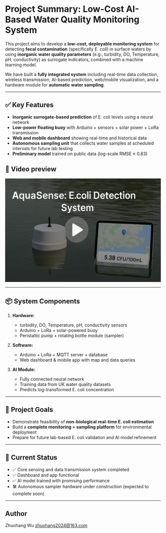 # Project Summary: Low-Cost AI-Based Water Quality Monitoring System

This project aims to develop a **low-cost, deployable monitoring system** for detecting **fecal contamination** (specifically *E. coli*) in surface waters by using **inorganic water quality parameters** (e.g., turbidity, DO, Temperature, pH, conductivity) as surrogate indicators, combined with a machine learning model.

We have built a **fully integrated system** including real-time data collection, wireless transmission, AI-based prediction, web/mobile visualization, and a hardware module for **automatic water sampling**.

---

## ✅ Key Features

- **Inorganic surrogate-based prediction** of E. coli levels using a neural network  
- **Low-power floating buoy** with Arduino + sensors + solar power + LoRa transmission  
- **Web and mobile dashboard** showing real-time and historical data  
- **Autonomous sampling unit** that collects water samples at scheduled intervals for future lab testing  
- **Preliminary model** trained on public data (log-scale RMSE ≈ 0.83)


## 🎥 Video preview

[![Press Here~](./Reports/AquaSense.png)](./Reports/AquaSense.mp4)


---

## 📦 System Components

1. **Hardware:**  
   - turbidity, DO, Temperature, pH, conductivity sensors  
   - Arduino + LoRa + solar-powered buoy  
   - Peristaltic pump + rotating bottle module (sampler)

2. **Software:**  
   - Arduino + LoRa + MQTT server + database  
   - Web dashboard & mobile app with map and data queries

3. **AI Module:**  
   - Fully connected neural network  
   - Training data from UK water quality datasets  
   - Predicts log-transformed E. coli concentration

---

## 🎯 Project Goals

- Demonstrate feasibility of **non-biological real-time E. coli estimation**  
- Build a **complete monitoring + sampling platform** for environmental deployment  
- Prepare for future lab-based E. coli validation and AI model refinement

---

## 🔄 Current Status

- ✅ Core sensing and data transmission system completed  
- ✅ Dashboard and app functional  
- ✅ AI model trained with promising performance  
- 🛠️ Autonomous sampler hardware under construction (expected to complete soon)

---

## Author
Zhuohang Wu 
zhuohang2024@163.com